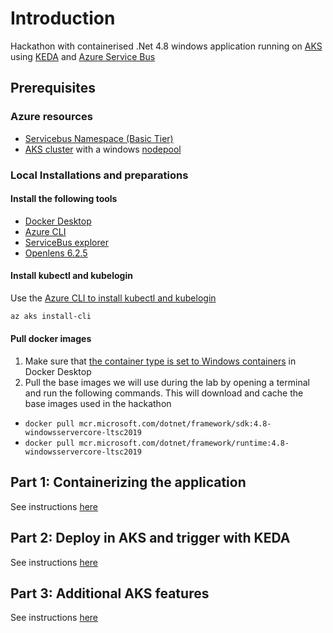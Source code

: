 # Introduction

Hackathon with containerised .Net 4.8 windows application running on [AKS](https://learn.microsoft.com/en-us/azure/aks/) using [KEDA](https://keda.sh/) and [Azure Service Bus](https://learn.microsoft.com/en-us/azure/service-bus-messaging)

## Prerequisites

### Azure resources

- [Servicebus Namespace (Basic Tier)](https://learn.microsoft.com/en-us/azure/service-bus-messaging)
- [AKS cluster](https://learn.microsoft.com/en-us/azure/aks/) with a windows [nodepool](https://learn.microsoft.com/en-us/azure/aks/create-node-pools)

### Local Installations and preparations

#### Install the following tools

- [Docker Desktop](https://docs.docker.com/desktop/install/windows-install/)
- [Azure CLI](https://learn.microsoft.com/en-us/cli/azure/install-azure-cli-windows)
- [ServiceBus explorer](https://github.com/paolosalvatori/ServiceBusExplorer)
- [Openlens 6.2.5](https://github.com/MuhammedKalkan/OpenLens/releases/tag/v6.2.5)

#### Install kubectl and kubelogin
Use the [Azure CLI to install kubectl and kubelogin](https://learn.microsoft.com/en-us/cli/azure/aks?view=azure-cli-latest#az-aks-install-cli)

```sh
az aks install-cli
```

#### Pull docker images

1. Make sure that [the container type is set to Windows containers](https://learn.microsoft.com/en-us/virtualization/windowscontainers/quick-start/set-up-environment?tabs=dockerce#windows-10-and-11-1) in Docker Desktop
2. Pull the base images we will use during the lab by opening a terminal and run the following commands. This will download and cache the base images used in the hackathon

- `docker pull mcr.microsoft.com/dotnet/framework/sdk:4.8-windowsservercore-ltsc2019`
- `docker pull mcr.microsoft.com/dotnet/framework/runtime:4.8-windowsservercore-ltsc2019`


## Part 1: Containerizing the application

See instructions [here](part1/)

## Part 2: Deploy in AKS and trigger with KEDA

See instructions [here](part2/)

## Part 3: Additional AKS features

See instructions [here](part3/)

